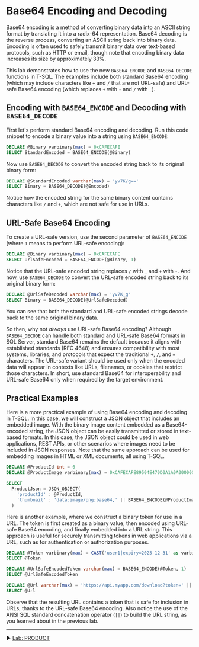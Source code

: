 ﻿# Base64 Encoding and Decoding

Base64 encoding is a method of converting binary data into an ASCII string format by translating it into a radix-64 representation. Base64 decoding is the reverse process, converting an ASCII string back into binary data. Encoding is often used to safely transmit binary data over text-based protocols, such as HTTP or email, though note that encoding binary data increases its size by approximately 33%.

This lab demonstrates how to use the new `BASE64_ENCODE` and `BASE64_DECODE` functions in T-SQL. The examples include both standard Base64 encoding (which may include characters like `+` and `/` that are not URL-safe) and URL-safe Base64 encoding (which replaces `+` with `-` and `/` with `_`).

## Encoding with `BASE64_ENCODE` and Decoding with `BASE64_DECODE`

First let's perform standard Base64 encoding and decoding. Run this code snippet to encode a binary value into a string using `BASE64_ENCODE`:

```sql
DECLARE @Binary varbinary(max) = 0xCAFECAFE
SELECT StandardEncoded = BASE64_ENCODE(@Binary)
```

Now use `BASE64_DECODE` to convert the encoded string back to its original binary form:

```sql
DECLARE @StandardEncoded varchar(max) = 'yv7K/g=='
SELECT Binary = BASE64_DECODE(@Encoded)
```

Notice how the encoded string for the same binary content contains characters like `/` and `+`, which are not safe for use in URLs.

## URL-Safe Base64 Encoding

To create a URL-safe version, use the second parameter of `BASE64_ENCODE` (where `1` means to perform URL-safe encoding):

```sql
DECLARE @Binary varbinary(max) = 0xCAFECAFE
SELECT UrlSafeEncoded = BASE64_ENCODE(@Binary, 1)
```

Notice that the URL-safe encoded string replaces `/` with `_` and `+` with `-`. And now, use `BASE64_DECODE` to convert the URL-safe encoded string back to its original binary form:

```sql
DECLARE @UrlSafeDecoded varchar(max) = 'yv7K_g'
SELECT Binary = BASE64_DECODE(@UrlSafeDecoded)
```

You can see that both the standard and URL-safe encoded strings decode back to the same original binary data. 

So then, why not *always* use URL-safe Base64 encoding? Although `BASE64_DECODE` can handle both standard and URL-safe Base64 formats in SQL Server, standard Base64 remains the default because it aligns with established standards (RFC 4648) and ensures compatibility with most systems, libraries, and protocols that expect the traditional `+`, `/`, and `=` characters. The URL-safe variant should be used only when the encoded data will appear in contexts like URLs, filenames, or cookies that restrict those characters. In short, use standard Base64 for interoperability and URL-safe Base64 only when required by the target environment.

## Practical Examples

Here is a more practical example of using Base64 encoding and decoding in T-SQL. In this case, we will construct a JSON object that includes an embedded image. With the binary image content embedded as a Base64-encoded string, the JSON object can be easily transmitted or stored in text-based formats. In this case, the JSON object could be used in web applications, REST APIs, or other scenarios where images need to be included in JSON responses. Note that the same approach can be used for embedding images in HTML or XML documents, all using T-SQL.

```sql
DECLARE @ProductId int = 6
DECLARE @ProductImage varbinary(max) = 0xCAFECAFE89504E470D0A1A0A0000000D49484452

SELECT
  ProductJson = JSON_OBJECT(
    'productId' : @ProductId,
    'thumbnail' : 'data:image/png;base64,' || BASE64_ENCODE(@ProductImage)
  )
```

Here is another example, where we construct a binary token for use in a URL. The token is first created as a binary value, then encoded using URL-safe Base64 encoding, and finally embedded into a URL string. This approach is useful for securely transmitting tokens in web applications via a URL, such as for authentication or authorization purposes.

```sql
DECLARE @Token varbinary(max) = CAST('user1|expiry=2025-12-31' as varbinary)
SELECT @Token

DECLARE @UrlSafeEncodedToken varchar(max) = BASE64_ENCODE(@Token, 1)
SELECT @UrlSafeEncodedToken

DECLARE @Url varchar(max) = 'https://api.myapp.com/download?token=' || @UrlSafeEncodedToken
SELECT @Url
```

Observe that the resulting URL contains a token that is safe for inclusion in URLs, thanks to the URL-safe Base64 encoding. Also notice the use of the ANSI SQL standard concatenation operator (`||`) to build the URL string, as you learned about in the previous lab.

___

▶ [Lab: PRODUCT](https://github.com/lennilobel/sql2025-workshop-hol-orlando2025/blob/main/HOL/1.%20T-SQL%20Enhancements/4.%20PRODUCT.md)
